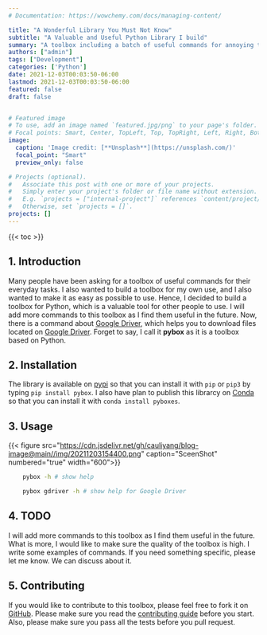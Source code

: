 ```yaml
---
# Documentation: https://wowchemy.com/docs/managing-content/

title: "A Wonderful Library You Must Not Know"
subtitle: "A Valuable and Useful Python Library I build"
summary: "A toolbox including a batch of useful commands for annoying tasks."
authors: ["admin"]
tags: ["Development"]
categories: ['Python']
date: 2021-12-03T00:03:50-06:00
lastmod: 2021-12-03T00:03:50-06:00
featured: false
draft: false


# Featured image
# To use, add an image named `featured.jpg/png` to your page's folder.
# Focal points: Smart, Center, TopLeft, Top, TopRight, Left, Right, BottomLeft, Bottom, BottomRight.
image:
  caption: 'Image credit: [**Unsplash**](https://unsplash.com/)'
  focal_point: "Smart"
  preview_only: false

# Projects (optional).
#   Associate this post with one or more of your projects.
#   Simply enter your project's folder or file name without extension.
#   E.g. `projects = ["internal-project"]` references `content/project/deep-learning/index.md`.
#   Otherwise, set `projects = []`.
projects: []
---
```

{{< toc >}}

## 1. Introduction

Many people have been asking for a toolbox of useful commands for their everyday tasks. I also wanted to build a toolbox for my own use,  and I also wanted to make it as easy as possible to use. Hence, I decided to build a toolbox for Python, which is a valuable tool for other people to use. I will add more commands to this toolbox as I find them useful in the future. Now, there is a command about [Google Driver][], which helps you to download files located on [Google Driver][]. Forget to say,  I call it **pybox** as it is a toolbox based on Python.

## 2. Installation

The library is available on [pypi][] so that you can install it with `pip` or `pip3` by typing `pip install pybox`. I also have plan to publish this librarcy on [Conda][] so that you can install it with `conda install pyboxes`. 

## 3. Usage

{{< figure src="https://cdn.jsdelivr.net/gh/cauliyang/blog-image@main//img/20211203154400.png" caption="SceenShot" numbered="true"  width="600">}}

```bash
    pybox -h # show help 
```

```bash
    pybox gdriver -h # show help for Google Driver
```

## 4. TODO

I will add more commands to this toolbox as I find them useful in the future. What is more,  I would like to make sure the quality of the toolbox is high. I write some examples of commands. If you need something specific, please let me know. We can discuss about it.

## 5. Contributing

If you would like to contribute to this toolbox, please feel free to fork it on [GitHub][]. Please make sure you read the [contributing guide][] before you start. Also, please make sure you pass all the tests before you pull request.

<!-- link -->
[Google Driver]: https://drive.google.com/
[pypi]: https://pypi.org/project/pybox/
[Conda]: https://conda.io/
[Github]: https://github.com/cauliyang/pybox
[contributing guide]: https://github.com/cauliyang/pybox/blob/main/CONTRIBUTING.rst
